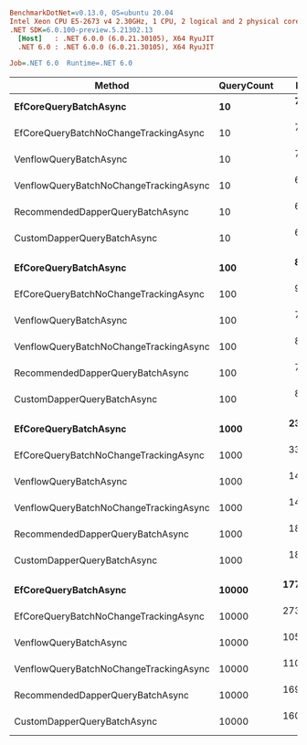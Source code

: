 ``` ini

BenchmarkDotNet=v0.13.0, OS=ubuntu 20.04
Intel Xeon CPU E5-2673 v4 2.30GHz, 1 CPU, 2 logical and 2 physical cores
.NET SDK=6.0.100-preview.5.21302.13
  [Host]   : .NET 6.0.0 (6.0.21.30105), X64 RyuJIT
  .NET 6.0 : .NET 6.0.0 (6.0.21.30105), X64 RyuJIT

Job=.NET 6.0  Runtime=.NET 6.0  

```
|                                 Method | QueryCount |       Mean |     Error |    StdDev |     Median | Ratio | RatioSD |     Gen 0 |     Gen 1 |    Gen 2 | Allocated |
|--------------------------------------- |----------- |-----------:|----------:|----------:|-----------:|------:|--------:|----------:|----------:|---------:|----------:|
|                  **EfCoreQueryBatchAsync** |         **10** |   **7.795 ms** | **0.1525 ms** | **0.1815 ms** |   **7.744 ms** |  **1.00** |    **0.00** |         **-** |         **-** |        **-** |     **42 KB** |
|  EfCoreQueryBatchNoChangeTrackingAsync |         10 |   7.813 ms | 0.1397 ms | 0.2047 ms |   7.824 ms |  1.01 |    0.03 |         - |         - |        - |     79 KB |
|                 VenflowQueryBatchAsync |         10 |   7.242 ms | 0.1395 ms | 0.1165 ms |   7.276 ms |  0.92 |    0.03 |         - |         - |        - |     29 KB |
| VenflowQueryBatchNoChangeTrackingAsync |         10 |   6.952 ms | 0.1325 ms | 0.3124 ms |   6.843 ms |  0.94 |    0.03 |         - |         - |        - |     29 KB |
|       RecommendedDapperQueryBatchAsync |         10 |   6.843 ms | 0.1361 ms | 0.2420 ms |   6.788 ms |  0.88 |    0.05 |         - |         - |        - |     30 KB |
|            CustomDapperQueryBatchAsync |         10 |   6.933 ms | 0.1318 ms | 0.3080 ms |   6.884 ms |  0.92 |    0.05 |         - |         - |        - |     29 KB |
|                                        |            |            |           |           |            |       |         |           |           |          |           |
|                  **EfCoreQueryBatchAsync** |        **100** |   **8.621 ms** | **0.1677 ms** | **0.2708 ms** |   **8.587 ms** |  **1.00** |    **0.00** |         **-** |         **-** |        **-** |    **316 KB** |
|  EfCoreQueryBatchNoChangeTrackingAsync |        100 |   9.880 ms | 0.1964 ms | 0.2484 ms |   9.813 ms |  1.14 |    0.04 |   15.6250 |         - |        - |    687 KB |
|                 VenflowQueryBatchAsync |        100 |   7.632 ms | 0.1515 ms | 0.3630 ms |   7.616 ms |  0.90 |    0.04 |         - |         - |        - |    228 KB |
| VenflowQueryBatchNoChangeTrackingAsync |        100 |   8.007 ms | 0.1587 ms | 0.2173 ms |   8.009 ms |  0.93 |    0.04 |         - |         - |        - |    224 KB |
|       RecommendedDapperQueryBatchAsync |        100 |   7.803 ms | 0.1417 ms | 0.1740 ms |   7.758 ms |  0.90 |    0.04 |         - |         - |        - |    246 KB |
|            CustomDapperQueryBatchAsync |        100 |   8.119 ms | 0.1596 ms | 0.1961 ms |   8.078 ms |  0.94 |    0.03 |         - |         - |        - |    236 KB |
|                                        |            |            |           |           |            |       |         |           |           |          |           |
|                  **EfCoreQueryBatchAsync** |       **1000** |  **23.122 ms** | **0.4561 ms** | **0.6966 ms** |  **23.260 ms** |  **1.00** |    **0.00** |   **93.7500** |         **-** |        **-** |  **3,051 KB** |
|  EfCoreQueryBatchNoChangeTrackingAsync |       1000 |  33.871 ms | 0.6537 ms | 0.8726 ms |  34.018 ms |  1.47 |    0.07 |  214.2857 |   71.4286 |        - |  6,748 KB |
|                 VenflowQueryBatchAsync |       1000 |  14.220 ms | 0.2834 ms | 0.6455 ms |  14.088 ms |  0.63 |    0.03 |   62.5000 |   31.2500 |        - |  2,205 KB |
| VenflowQueryBatchNoChangeTrackingAsync |       1000 |  14.269 ms | 0.2837 ms | 0.2913 ms |  14.205 ms |  0.61 |    0.02 |   62.5000 |   31.2500 |        - |  2,166 KB |
|       RecommendedDapperQueryBatchAsync |       1000 |  18.602 ms | 0.3617 ms | 0.4306 ms |  18.578 ms |  0.80 |    0.03 |   62.5000 |   31.2500 |        - |  2,392 KB |
|            CustomDapperQueryBatchAsync |       1000 |  18.834 ms | 0.3703 ms | 0.6289 ms |  18.780 ms |  0.82 |    0.03 |   62.5000 |   31.2500 |        - |  2,299 KB |
|                                        |            |            |           |           |            |       |         |           |           |          |           |
|                  **EfCoreQueryBatchAsync** |      **10000** | **177.409 ms** | **3.4612 ms** | **4.6206 ms** | **178.370 ms** |  **1.00** |    **0.00** | **1000.0000** |         **-** |        **-** | **30,503 KB** |
|  EfCoreQueryBatchNoChangeTrackingAsync |      10000 | 273.089 ms | 5.2539 ms | 5.8397 ms | 273.329 ms |  1.54 |    0.05 | 2500.0000 | 1000.0000 |        - | 67,739 KB |
|                 VenflowQueryBatchAsync |      10000 | 105.154 ms | 2.0932 ms | 4.4608 ms | 104.552 ms |  0.59 |    0.02 |  600.0000 |  400.0000 | 200.0000 | 23,703 KB |
| VenflowQueryBatchNoChangeTrackingAsync |      10000 | 110.172 ms | 2.4733 ms | 7.2925 ms | 110.147 ms |  0.58 |    0.03 |  600.0000 |  400.0000 | 200.0000 | 23,313 KB |
|       RecommendedDapperQueryBatchAsync |      10000 | 169.823 ms | 3.3491 ms | 6.9165 ms | 170.004 ms |  0.96 |    0.05 |  666.6667 |  333.3333 |        - | 26,200 KB |
|            CustomDapperQueryBatchAsync |      10000 | 160.065 ms | 3.0963 ms | 4.1335 ms | 161.179 ms |  0.90 |    0.03 |  500.0000 |  250.0000 |        - | 25,328 KB |
